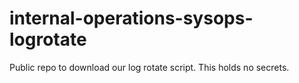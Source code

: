 # internal-operations-sysops-logrotate
Public repo to download our log rotate script. This holds no secrets.